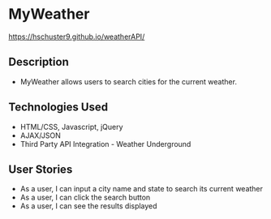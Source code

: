 # MyWeather

https://hschuster9.github.io/weatherAPI/

## Description
* MyWeather allows users to search cities for the current weather.


## Technologies Used
* HTML/CSS, Javascript, jQuery
* AJAX/JSON
* Third Party API Integration  - Weather Underground

## User Stories
* As a user, I can input a city name and state to search its current weather
* As a user, I can click the search button
* As a user, I can see the results displayed

